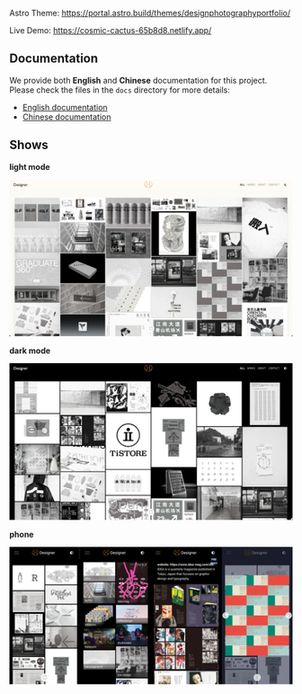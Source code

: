 Astro Theme: https://portal.astro.build/themes/designphotographyportfolio/

Live Demo: https://cosmic-cactus-65b8d8.netlify.app/

## Documentation

We provide both **English** and **Chinese** documentation for this project.  
Please check the files in the `docs` directory for more details:

- [English documentation](./docs/README-en.md)
- [Chinese documentation](./docs/README-zh.md)

## Shows

**light mode**

![light mode](./public/images/screenshot-light.webp)

**dark mode**

![dark mode](./public/images/screenshot-dark.webp)

**phone**

![phone](./public/images/screenshot-phone.webp)
